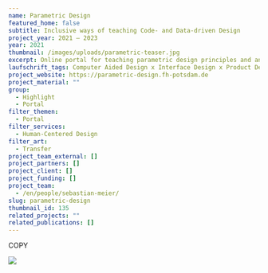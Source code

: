 ```yaml
---
name: Parametric Design
featured_home: false
subtitle: Inclusive ways of teaching Code- and Data-driven Design
project_year: 2021 – 2023
year: 2021
thumbnail: /images/uploads/parametric-teaser.jpg
excerpt: Online portal for teaching parametric design principles and an introduction to coding for design students.
laufschrift_tags: Computer Aided Design x Interface Design x Product Design x Communication Design x Parametric Design
project_website: https://parametric-design.fh-potsdam.de
project_material: ""
group:
  - Highlight
  - Portal
filter_themen:
  - Portal
filter_services:
  - Human-Centered Design
filter_art:
  - Transfer
project_team_external: []
project_partners: []
project_client: []
project_funding: []
project_team:
  - /en/people/sebastian-meier/
slug: parametric-design
thumbnail_id: 135
related_projects: ""
related_publications: []
---
```

COPY

![](/images/uploads/msni-präsentation.052.png)